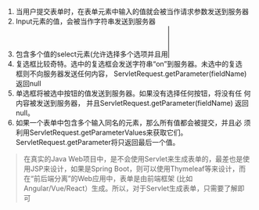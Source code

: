 1. 当用户提交表单时，在表单元素中输入的值就会被当作请求参数发送到服务器
2. Input元素的值，会被当作字符串发送到服务器
3. 包含多个值的select元素(允许选择多个选项并且用<select multiple>表示的select元素）发出一个字符串数组，并且必须通过SelectRequest.getParameterValues进行处理
4. 复选框比较奇特。选中的复选框会发送字符串“on”到服务器。未选中的复选
框则不向服务器发送任何内容， ServletRequest.getParameter(fieldName)
返回null
5. 单选框将被选中按钮的值发送到服务器。如果没有选择任何按钮，将没有任
何内容被发送到服务器， 并且ServletRequest.getParameter(fieldName)
返回null。
6. 如果一个表单中包含多个输入同名的元素，那么所有值都会被提交，并且必
须利用ServletRequest.getParameterValues来获取它们。ServletRequest.getParameter将只返回最后一个值。

> 在真实的Java Web项目中，是不会使用Servlet来生成表单的，最差也是使用JSP来设计，如果是Spring Boot，则可以使用Thymeleaf等来设计，而在“前后端分离”的Web应用中，表单是由前端框架
(比如Angular/Vue/React）生成。所以，对于Servlet生成表单，只需要了解即可
